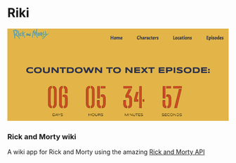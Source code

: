 # Riki
![Riki](https://github.com/chrimack/RickAndMorty/blob/media/pics/screenshots/countdown.png?raw=true)
### Rick and Morty wiki

A wiki app for Rick and Morty using the amazing [Rick and Morty API](https://rickandmortyapi.com/)

